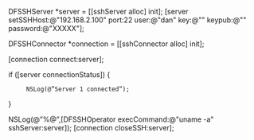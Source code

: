 DFSSHServer *server = [[sshServer alloc] init];
[server setSSHHost:@"192.168.2.100" port:22 user:@"dan" key:@"" keypub:@"" password:@"XXXXX"];

DFSSHConnector *connection = [[sshConnector alloc] init];

[connection connect:server];

if ([server connectionStatus]) {

         NSLog(@”Server 1 connected”);

}

NSLog(@”%@”,[DFSSHOperator execCommand:@"uname -a" sshServer:server]);
[connection closeSSH:server];
